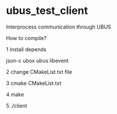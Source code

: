# ubus_test_client
Interprocess communication through UBUS

How to compile?

1 install depends

json-c ubox ubus libevent

2 change CMakeList.txt file 

3 cmake CMakeList.txt

4 make

5 ./client
